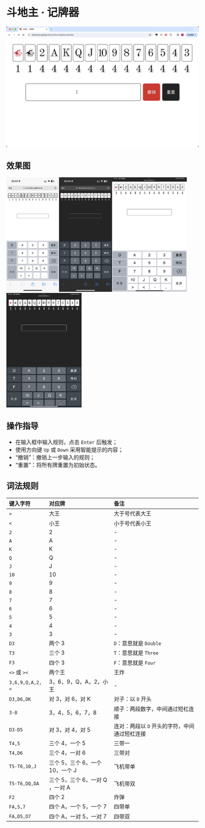 # 斗地主 · 记牌器

![demo.gif](./res/demo.gif)

## 效果图

<img src="./res/iPhone-light.jpeg" alt="" height="300" /><img src="./res/iPhone-dark.jpeg" alt="" height="300" /><img src="./res/iPad-light.jpeg" alt="" height="300" /><img src="./res/iPad-dark.jpeg" alt="" height="300" />

## 操作指导

- 在输入框中输入规则，点击 `Enter` 后触发；
- 使用方向键 `Up` 或 `Down` 采用智能提示的内容；
- “撤销”：撤销上一步输入的规则；
- “重置”：将所有牌重置为初始状态。

## 词法规则

| 键入字符        | 对应牌                          | 备注                                          |
| :-------------- | :------------------------------ | :-------------------------------------------- |
| `>`             | 大王                            | 大于号代表大王                                |
| `<`             | 小王                            | 小于号代表小王                                |
| `2`             | 2                               | -                                             |
| `A`             | A                               | -                                             |
| `K`             | K                               | -                                             |
| `Q`             | Q                               | -                                             |
| `J`             | J                               | -                                             |
| `10`            | 10                              | -                                             |
| `9`             | 9                               | -                                             |
| `8`             | 8                               | -                                             |
| `7`             | 7                               | -                                             |
| `6`             | 6                               | -                                             |
| `5`             | 5                               | -                                             |
| `4`             | 4                               | -                                             |
| `3`             | 3                               | -                                             |
| `D3`            | 两个 3                          | `D`：意思就是 `Double`                        |
| `T3`            | 三个 3                          | `T`：意思就是 `Three`                         |
| `F3`            | 四个 3                          | `F`：意思就是 `Four`                          |
| `<>` 或 `><`    | 两个王                          | 王炸                                          |
| `3,6,9,Q,A,2,<` | 3，6，9，Q，A，2，小王          | -                                             |
| `D3,D6,DK`      | 对 3，对 6，对 K                | 对子：以 `D` 开头                             |
| `3-8`           | 3，4，5，6，7，8                | 顺子：两段数字，中间通过短杠连接              |
| `D3-D5`         | 对 3，对 4，对 5                | 连对：两段以 `D` 开头的字符，中间通过短杠连接 |
| `T4,5`          | 三个 4，一个 5                  | 三带一                                        |
| `T4,D6`         | 三个 4，一对 6                  | 三带对                                        |
| `T5-T6,10,J`    | 三个 5，三个 6，一个 10，一个 J | 飞机带单                                      |
| `T5-T6,DQ,DA`   | 三个 5，三个 6，一对 Q ，一对 A | 飞机带双                                      |
| `F2`            | 四个 2                          | 炸弹                                          |
| `FA,5,7`        | 四个 A，一个 5，一个 7          | 四带单                                        |
| `FA,D5,D7`      | 四个 A，一对 5，一对 7          | 四带双                                        |
